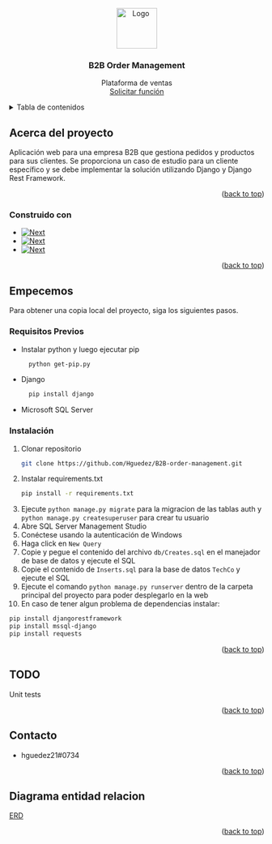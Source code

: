<!-- PROJECT LOGO -->
<br />
<div align="center">
  <a href="https://www.tribuco.mx/">
    <img src="https://www.tribuco.mx/static/logo.png" alt="Logo" width="80" height="80">
  </a>

<h3 align="center">B2B Order Management</h3>

  <p align="center">
Plataforma de ventas  
    <br>
    <a href="https://github.com/Hguedez/B2B-order-management/issues">Solicitar función</a>
  </p>
</div>



<!-- TABLE OF CONTENTS -->
<details>
  <summary>Tabla de contenidos</summary>
  <ol>
    <li>
      <a href="#about-the-project">About The Project</a>
      <ul>
        <li><a href="#built-with">Built With</a></li>
      </ul>
    </li>
    <li>
      <a href="#getting-started">Getting Started</a>
      <ul>
        <li><a href="#prerequisites">Pre requisitos</a></li>
        <li><a href="#installation">Installation</a></li>
      </ul>
    </li>
    <li><a href="#usage">Usage</a></li>
    <li><a href="#roadmap">Roadmap</a></li>
    <li><a href="#todo">TODO</a></li>
    <li><a href="#contact">Contact</a></li>
    <li><a href="#acknowledgments">Acknowledgments</a></li>
  </ol>
</details>



<!-- ABOUT THE PROJECT -->
## Acerca del proyecto

Aplicación web para una empresa B2B que gestiona pedidos y productos para sus clientes. 
Se proporciona un caso de estudio para un cliente específico y se debe implementar la solución 
utilizando Django y Django Rest Framework.

<p align="right">(<a href="#top">back to top</a>)</p>



### Construido con

* [![Next][python-shield]][python-url]
* [![Next][sqlserver-shield]][sqlserver-shield]
* [![Next][django-shield]][django-url]

<p align="right">(<a href="#top">back to top</a>)</p>



<!-- GETTING STARTED -->
## Empecemos

Para obtener una copia local del proyecto, siga los siguientes pasos.

### Requisitos Previos

* Instalar python y luego ejecutar pip
  ```sh
    python get-pip.py
  ```
* Django
  ```sh
    pip install django
  ```
* Microsoft SQL Server

### Instalación

1. Clonar repositorio
   ```sh
   git clone https://github.com/Hguedez/B2B-order-management.git
   ```
2. Instalar requirements.txt
   ```sh
   pip install -r requirements.txt
   ```
3. Ejecute `python manage.py migrate` para la migracion de las tablas auth y `python manage.py createsuperuser` para crear tu usuario
4. Abre SQL Server Management Studio
5. Conéctese usando la autenticación de Windows
6. Haga click en `New Query`
7. Copie y pegue el contenido del archivo `db/Creates.sql` en el manejador de base de datos y ejecute el SQL
8. Copie el contenido de `Inserts.sql` para la base de datos `TechCo` y ejecute el SQL
9. Ejecute el comando `python manage.py runserver` dentro de la carpeta principal del proyecto para poder desplegarlo en la web
10. En caso de tener algun problema de dependencias instalar:
```sh
pip install djangorestframework
pip install mssql-django
pip install requests
```

<p align="right">(<a href="#top">back to top</a>)</p>



<!-- TODO -->
## TODO
Unit tests

<p align="right">(<a href="#top">back to top</a>)</p>

<!-- CONTACT -->
## Contacto

* hguedez21#0734

<p align="right">(<a href="#top">back to top</a>)</p>



<!-- ACKNOWLEDGMENTS -->
## Diagrama entidad relacion
<a href="https://drive.google.com/file/d/1a_1CZyfjzjZubjyYOzGKUMxy6aDCnslg/view?usp=sharing" target="_blank">ERD</a>

<p align="right">(<a href="#top">back to top</a>)</p>



<!-- MARKDOWN LINKS & IMAGES -->
<!-- https://www.markdownguide.org/basic-syntax/#reference-style-links -->
[python-shield]: https://img.shields.io/badge/PYTHON-3.11-blue?style=for-the-badge&logo=python
[python-url]: https://www.python.org/downloads/release/python-3110/
[sqlserver-shield]: https://img.shields.io/badge/SQL%20SERVER-2022-red?style=for-the-badge&logo=microsoft%20sql%20server
[sqlserver-url]: https://www.microsoft.com/en-us/sql-server/sql-server-downloads
[django-shield]: https://img.shields.io/badge/DJANGO-4.2-white?style=for-the-badge&logo=django
[django-url]: https://www.djangoproject.com/download/
[erd-diagram]: https://drive.google.com/file/d/1a_1CZyfjzjZubjyYOzGKUMxy6aDCnslg/view?usp=sharing
